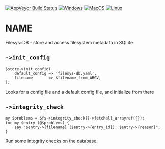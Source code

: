 
[![AppVeyor Build Status](https://ci.appveyor.com/api/projects/status/github/Corion/Filesys-DB?branch=master&svg=true)](https://ci.appveyor.com/project/Corion/Filesys-DB)
[![Windows](https://github.com/Corion/Filesys-DB/workflows/windows/badge.svg)](https://github.com/Corion/Filesys-DB/actions?query=workflow%3Awindows)
[![MacOS](https://github.com/Corion/Filesys-DB/workflows/macos/badge.svg)](https://github.com/Corion/Filesys-DB/actions?query=workflow%3Amacos)
[![Linux](https://github.com/Corion/Filesys-DB/workflows/linux/badge.svg)](https://github.com/Corion/Filesys-DB/actions?query=workflow%3Alinux)

# NAME

Filesys::DB - store and access filesystem metadata in SQLite

## `->init_config`

    $store->init_config(
        default_config => 'filesys-db.yaml',
        filename       => $filename_from_ARGV,
    );

Looks for a config file and a default config file, and initialize from there

## `->integrity_check`

    my $problems = $fs->integrity_check()->fetchall_arrayref({});
    for my $entry (@$problems) {
        say "$entry->{filename} ($entry->{entry_id}): $entry->{reason}";
    }

Run some integrity checks on the database.
